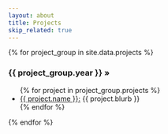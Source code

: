```yaml
---
layout: about
title: Projects
skip_related: true
---
```


{% for project_group in site.data.projects %}
<h3 class="project-date">{{ project_group.year }} &raquo;</h3>
<ul class="posts">
  {% for project in project_group.projects %}
    <li>
      <a href="{{ project.url }}">{{ project.name }}:</a> {{ project.blurb }}
    </li>
  {% endfor %}
</ul>
{% endfor %}